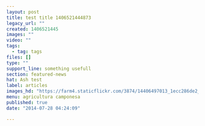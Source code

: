 ```yaml
---
layout: post
title: test title 1406521444873
legacy_url: ""
created: 1406521445
images: ""
video: ""
tags:
  - tag: tags
files: []
type: ""
support_line: something usefull
section: featured-news
hat: Ash test
label: articles
images_hd: "https://farm4.staticflickr.com/3874/14406497013_1ecc286de2_b.jpg"
menu: agricultura camponesa
published: true
date: "2014-07-28 04:24:09"

---
```

